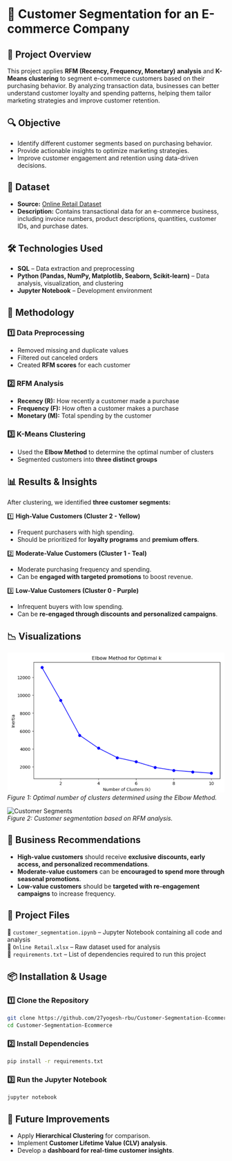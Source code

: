 # 🛒 Customer Segmentation for an E-commerce Company

## 📌 **Project Overview**  
This project applies **RFM (Recency, Frequency, Monetary) analysis** and **K-Means clustering** to segment e-commerce customers based on their purchasing behavior. By analyzing transaction data, businesses can better understand customer loyalty and spending patterns, helping them tailor marketing strategies and improve customer retention.  

## 🔍 **Objective**  
- Identify different customer segments based on purchasing behavior.  
- Provide actionable insights to optimize marketing strategies.  
- Improve customer engagement and retention using data-driven decisions.  

## 📂 **Dataset**  
- **Source:** [Online Retail Dataset](https://archive.ics.uci.edu/ml/datasets/Online+Retail)  
- **Description:** Contains transactional data for an e-commerce business, including invoice numbers, product descriptions, quantities, customer IDs, and purchase dates.  

## 🛠 **Technologies Used**  
- **SQL** – Data extraction and preprocessing  
- **Python (Pandas, NumPy, Matplotlib, Seaborn, Scikit-learn)** – Data analysis, visualization, and clustering  
- **Jupyter Notebook** – Development environment  

## 🔬 **Methodology**  

### **1️⃣ Data Preprocessing**  
- Removed missing and duplicate values  
- Filtered out canceled orders  
- Created **RFM scores** for each customer  

### **2️⃣ RFM Analysis**  
- **Recency (R):** How recently a customer made a purchase  
- **Frequency (F):** How often a customer makes a purchase  
- **Monetary (M):** Total spending by the customer  

### **3️⃣ K-Means Clustering**  
- Used the **Elbow Method** to determine the optimal number of clusters  
- Segmented customers into **three distinct groups**  

## 📊 **Results & Insights**  

After clustering, we identified **three customer segments:**  

1️⃣ **High-Value Customers (Cluster 2 - Yellow)**  
   - Frequent purchasers with high spending.  
   - Should be prioritized for **loyalty programs** and **premium offers**.  

2️⃣ **Moderate-Value Customers (Cluster 1 - Teal)**  
   - Moderate purchasing frequency and spending.  
   - Can be **engaged with targeted promotions** to boost revenue.  

3️⃣ **Low-Value Customers (Cluster 0 - Purple)**  
   - Infrequent buyers with low spending.  
   - Can be **re-engaged through discounts and personalized campaigns**.  

## 📉 **Visualizations**  
![Elbow Method](https://github.com/27yogesh-rbu/Customer-Segmentation-Ecommerce/blob/main/Screenshot%202025-03-31%20141735.png?raw=true)  
*Figure 1: Optimal number of clusters determined using the Elbow Method.*  

![Customer Segments](assets/customer_segments.png)  
*Figure 2: Customer segmentation based on RFM analysis.*  

## 🚀 **Business Recommendations**  
- **High-value customers** should receive **exclusive discounts, early access, and personalized recommendations**.  
- **Moderate-value customers** can be **encouraged to spend more through seasonal promotions**.  
- **Low-value customers** should be **targeted with re-engagement campaigns** to increase frequency.  

## 📎 **Project Files**  
📂 `customer_segmentation.ipynb` – Jupyter Notebook containing all code and analysis  
📂 `Online Retail.xlsx` – Raw dataset used for analysis  
📂 `requirements.txt` – List of dependencies required to run this project  

## 📦 **Installation & Usage**  

### **1️⃣ Clone the Repository**  
```bash
git clone https://github.com/27yogesh-rbu/Customer-Segmentation-Ecommerce.git
cd Customer-Segmentation-Ecommerce
```
### **2️⃣ Install Dependencies**  
```bash
pip install -r requirements.txt
```
### **3️⃣ Run the Jupyter Notebook**  
```bash
jupyter notebook
```

## 🌟 **Future Improvements**  
- Apply **Hierarchical Clustering** for comparison.  
- Implement **Customer Lifetime Value (CLV) analysis**.  
- Develop a **dashboard for real-time customer insights**.  




